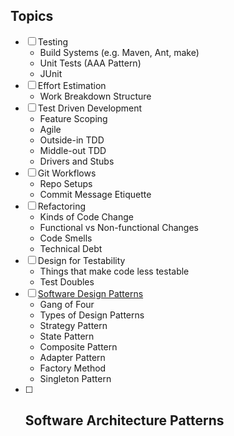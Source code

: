 ## Topics
- [ ] Testing
	- Build Systems (e.g. Maven, Ant, make)
	- Unit Tests (AAA Pattern)
	- JUnit
- [ ] Effort Estimation
	- Work Breakdown Structure
- [ ] Test Driven Development
	- Feature Scoping
	- Agile
	- Outside-in TDD
	- Middle-out TDD
	- Drivers and Stubs
- [ ] Git Workflows
	- Repo Setups
	- Commit Message Etiquette 
- [ ] Refactoring
	- Kinds of Code Change
	- Functional vs Non-functional Changes
	- Code Smells
	- Technical Debt
- [ ] Design for Testability
	- Things that make code less testable
	- Test Doubles
- [ ] [Software Design Patterns](Software%20Design%20Patterns.md)
	- Gang of Four
	- Types of Design Patterns
	- Strategy Pattern
	- State Pattern
	- Composite Pattern
	- Adapter Pattern
	- Factory Method
	- Singleton Pattern
- [ ] Software Architecture Patterns
	- 